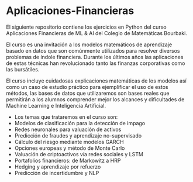 # Aplicaciones-Financieras

El siguiente repositorio contiene los ejercicios en Python del curso Aplicaciones Financieras de ML & AI del Colegio de Matemáticas Bourbaki. 

El curso es una invitación a los modelos matemáticos de aprendizaje basado en datos que son comúnmente utilizados para resolver diversos problemas de índole financiera. Durante los últimos años las aplicaciones de estas técnicas han revolucionado tanto las finanzas corporativas como las bursátiles.


El curso incluye cuidadosas explicaciones matemáticas de los modelos así como un caso de estudio práctico para ejemplificar el uso de estos métodos, las bases de datos que utilizaremos son bases reales que permitirán a los alumnos comprender mejor los alcances y dificultades de Machine Learning e Inteligencia Artificial.

- Los temas que trataremos en el curso son: 
- Modelos de clasificación para la detección de impago
- Redes neuronales para valuación de activos
- Predicción de fraudes y aprendizaje no-supervisado
- Cálculo del riesgo mediante modelos GARCH
- Opciones europeas y método de Monte Carlo
- Valuación de criptoactivos vía redes sociales y LSTM
- Portafolios financieros: de Markowitz a HRP
- Hedging y aprendizaje por refuerzo
- Predicción de incertidumbre y NLP
